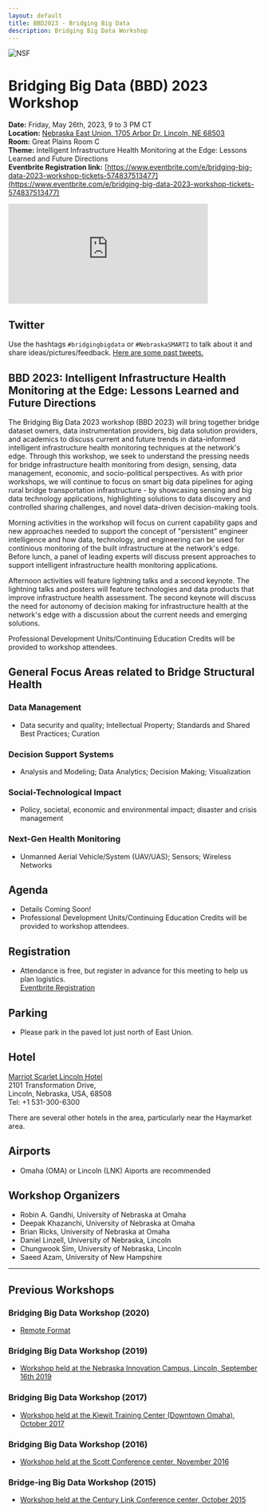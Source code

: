 ```yaml
---
layout: default
title: BBD2023 - Bridging Big Data
description: Bridging Big Data Workshop
---
```

![NSF](http://www.nsf.gov/images/logos/nsf1.gif)  

# Bridging Big Data (BBD) 2023 Workshop

**Date:** Friday, May 26th, 2023, 9 to 3 PM CT  
**Location:** [Nebraska East Union, 1705 Arbor Dr, Lincoln, NE 68503](https://goo.gl/maps/wzDKyrJDrwcrgecq7)  
**Room:** Great Plains Room C  
**Theme:** Intelligent Infrastructure Health Monitoring at the Edge: Lessons Learned and Future Directions  
**Eventbrite Registration link:** [https://www.eventbrite.com/e/bridging-big-data-2023-workshop-tickets-574837513477](https://www.eventbrite.com/e/bridging-big-data-2023-workshop-tickets-574837513477)  

<iframe src="https://www.google.com/maps/embed?pb=!1m14!1m8!1m3!1d6037.634504268287!2d-96.66465928728027!3d40.83197756208611!3m2!1i1024!2i768!4f13.1!3m3!1m2!1s0x8796bea113b038ed%3A0xc5267ffd804e8c50!2sNebraska%20East%20Union!5e0!3m2!1sen!2sus!4v1678136182958!5m2!1sen!2sus" width="400" height="200" style="border:0;" allowfullscreen="" loading="lazy" referrerpolicy="no-referrer-when-downgrade"></iframe>

## Twitter

Use the hashtags ```#bridgingbigdata``` or ```#NebraskaSMARTI``` to talk about it and share ideas/pictures/feedback.
[Here are some past tweets.](https://twitter.com/search?q=NebraskaSMARTI&src=typed_query&f=top)

## BBD 2023: Intelligent Infrastructure Health Monitoring at the Edge: Lessons Learned and Future Directions

The Bridging Big Data 2023 workshop (BBD 2023) will bring together bridge dataset owners, data instrumentation providers, big data solution providers, and academics to discuss current and future trends in data-informed intelligent infrastructure health monitoring techniques at the network's edge. Through this workshop, we seek to understand the pressing needs for bridge infrastructure health monitoring from design, sensing, data management, economic, and socio-political perspectives. As with prior workshops, we will continue to focus on smart big data pipelines for aging rural bridge transportation infrastructure - by showcasing sensing and big data technology applications, highlighting solutions to data discovery and controlled sharing challenges, and novel data-driven decision-making tools.

Morning activities in the workshop will focus on current capability gaps and new approaches needed to support the concept of "persistent" engineer intelligence and how data, technology, and engineering can be used for continious monitoring of the built infrastructure at the network's edge.
Before lunch, a panel of leading experts will discuss present approaches to support intelligent infrastructure health monitoring applications.

Afternoon activities will feature lightning talks and a second keynote. The lightning talks and posters will feature technologies and data products that improve infrastructure health assessment. The second keynote will discuss the need for autonomy of decision making for infrastructure health at the network's edge with a discussion about the current needs and emerging solutions.

Professional Development Units/Continuing Education Credits will be provided to workshop attendees.

## General Focus Areas related to Bridge Structural Health

### Data Management

* Data security and quality; Intellectual Property; Standards and Shared Best Practices; Curation  

### Decision Support Systems

* Analysis and Modeling; Data Analytics; Decision Making; Visualization  

### Social-Technological Impact

* Policy, societal, economic and environmental impact; disaster and crisis management

### Next-Gen Health Monitoring

* Unmanned Aerial Vehicle/System (UAV/UAS); Sensors; Wireless Networks  

## Agenda

* Details Coming Soon!<!--[Agenda](https://bridgingbigdata.github.io/pages/bbd2023agenda.html)-->
* Professional Development Units/Continuing Education Credits will be provided to workshop attendees.

## Registration

* Attendance is free, but register in advance for this meeting to help us plan logistics.  
[Eventbrite Registration](https://www.eventbrite.com/e/bridging-big-data-2023-workshop-tickets-574837513477)

## Parking
- Please park in the paved lot just north of East Union.

## Hotel

[Marriot Scarlet Lincoln Hotel](https://www.marriott.com/en-us/hotels/LNKTX-the-scarlet-lincoln-a-tribute-portfolio-hotel/overview/)  
2101 Transformation Drive,  
Lincoln, Nebraska, USA, 68508    
Tel: +1 531-300-6300

There are several other hotels in the area, particularly near the Haymarket area. 

## Airports

* Omaha (OMA) or Lincoln (LNK) Aiports are recommended

## Workshop Organizers
- Robin A. Gandhi, University of Nebraska at Omaha
- Deepak Khazanchi, University of Nebraska at Omaha
- Brian Ricks, University of Nebraska at Omaha
- Daniel Linzell, University of Nebraska, Lincoln
- Chungwook Sim, University of Nebraska, Lincoln
- Saeed Azam, University of New Hampshire

---

## Previous Workshops

### Bridging Big Data Workshop (2020)

* [Remote Format](https://bridgingbigdata.github.io/pages/bbd2020agenda.html)

### Bridging Big Data Workshop (2019)

* [Workshop held at the Nebraska Innovation Campus, Lincoln, September 16th 2019](https://bridgingbigdata.github.io/pages/bbd2019agenda.html)

### Bridging Big Data Workshop (2017)

* [Workshop held at the Kiewit Training Center (Downtown Omaha), October 2017](https://bridgingbigdata.github.io/pages/bbd2017.html)

### Bridging Big Data Workshop (2016)

* [Workshop held at the Scott Conference center, November 2016](https://bridgingbigdata.github.io/pages/bbd2016.html)

### Bridge-ing Big Data Workshop (2015)

* [Workshop held at the Century Link Conference center, October 2015](http://engineering.unl.edu/bridging-big-data-workshop/)
